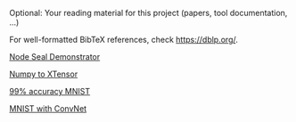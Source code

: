 Optional: Your reading material for this project (papers, tool documentation, ...)

For well-formatted BibTeX references, check <https://dblp.org/>.

[Node Seal Demonstrator](https://morfix.io/sandbox)

[Numpy to XTensor](https://xtensor.readthedocs.io/en/latest/numpy.html)

[99% accuracy MNIST](https://www.kaggle.com/elcaiseri/mnist-simple-cnn-keras-accuracy-0-99-top-1)

[MNIST with ConvNet](https://keras.io/examples/vision/mnist_convnet/)
